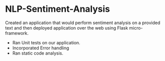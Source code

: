 # NLP-Sentiment-Analysis

Created an application that would perform sentiment analysis on a provided text and then deployed application over the web using Flask micro-framework.

- Ran Unit tests on our application.
- Incorporated Error handling
- Ran static code analysis.
